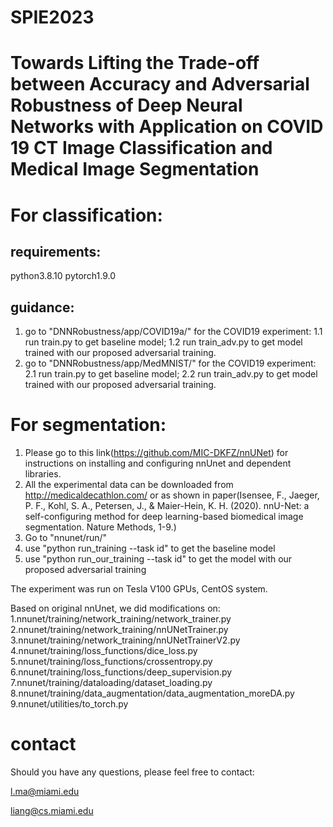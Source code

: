 # SPIE2023
# Towards Lifting the Trade-off between Accuracy and Adversarial Robustness of Deep Neural Networks with Application on COVID 19 CT Image Classification and Medical Image Segmentation 

# For classification:

## requirements:
python3.8.10
pytorch1.9.0


## guidance:

1. go to "DNNRobustness/app/COVID19a/" for the COVID19 experiment:
1.1 run train.py to get baseline model;
1.2 run train_adv.py to get model trained with our proposed adversarial training.
2. go to "DNNRobustness/app/MedMNIST/" for the COVID19 experiment:
2.1 run train.py to get baseline model;
2.2 run train_adv.py to get model trained with our proposed adversarial training.

# For segmentation:

1. Please go to this link(https://github.com/MIC-DKFZ/nnUNet) for instructions on installing and configuring nnUnet and dependent libraries.
2. All the experimental data can be downloaded from http://medicaldecathlon.com/ or as shown in paper(Isensee, F., Jaeger, P. F., Kohl, S. A., Petersen, J., & Maier-Hein, K. H. (2020). nnU-Net: a self-configuring method 
for deep learning-based biomedical image segmentation. Nature Methods, 1-9.)
3. Go to "nnunet/run/"
4. use "python run_training --task id" to get the baseline model
5. use "python run_our_training --task id" to get the model with our proposed adversarial training

The experiment was run on Tesla V100 GPUs, CentOS system.

Based on original nnUnet, we did modifications on:
1.nnunet/training/network_training/network_trainer.py
2.nnunet/training/network_training/nnUNetTrainer.py
3.nnunet/training/network_training/nnUNetTrainerV2.py
4.nnunet/training/loss_functions/dice_loss.py
5.nnunet/training/loss_functions/crossentropy.py
6.nnunet/training/loss_functions/deep_supervision.py
7.nnunet/training/dataloading/dataset_loading.py
8.nnunet/training/data_augmentation/data_augmentation_moreDA.py
9.nnunet/utilities/to_torch.py

# contact

Should you have any questions, please feel free to contact:

l.ma@miami.edu

liang@cs.miami.edu
